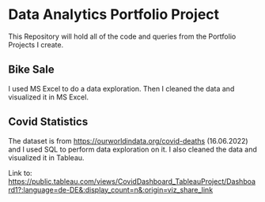 # Data Analytics Portfolio Project 

This Repository will hold all of the code and queries from the Portfolio Projects I create.

## Bike Sale

I used MS Excel to do a data exploration. Then I cleaned the data and visualized it in MS Excel.

## Covid Statistics

The dataset is from https://ourworldindata.org/covid-deaths (16.06.2022) and I used SQL to perform data exploration on it. 
I also cleaned the data and visualized it in Tableau. 

Link to: https://public.tableau.com/views/CovidDashboard_TableauProject/Dashboard1?:language=de-DE&:display_count=n&:origin=viz_share_link
